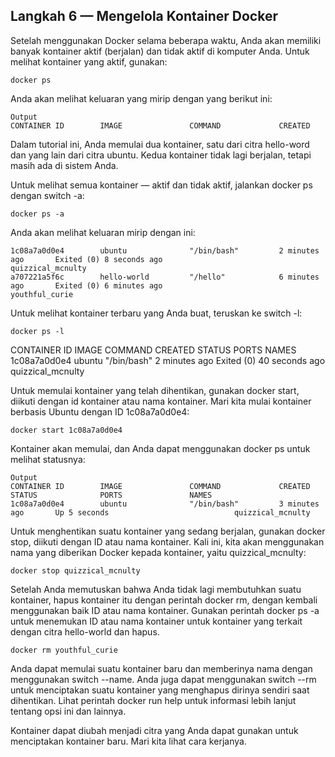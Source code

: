 ## Langkah 6 — Mengelola Kontainer Docker
Setelah menggunakan Docker selama beberapa waktu, Anda akan memiliki banyak kontainer aktif (berjalan) dan tidak aktif di komputer Anda. Untuk melihat kontainer yang aktif, gunakan:
```terminal
docker ps
``` 
Anda akan melihat keluaran yang mirip dengan yang berikut ini:
```
Output
CONTAINER ID        IMAGE               COMMAND             CREATED             
```
Dalam tutorial ini, Anda memulai dua kontainer, satu dari citra hello-word dan yang lain dari citra ubuntu. Kedua kontainer tidak lagi berjalan, tetapi masih ada di sistem Anda.

Untuk melihat semua kontainer — aktif dan tidak aktif, jalankan docker ps dengan switch -a:
```terminal
docker ps -a
``` 
Anda akan melihat keluaran mirip dengan ini:
```
1c08a7a0d0e4        ubuntu              "/bin/bash"         2 minutes ago       Exited (0) 8 seconds ago                       quizzical_mcnulty
a707221a5f6c        hello-world         "/hello"            6 minutes ago       Exited (0) 6 minutes ago                       youthful_curie
```
Untuk melihat kontainer terbaru yang Anda buat, teruskan ke switch -l:
```
docker ps -l
``` 
CONTAINER ID        IMAGE               COMMAND             CREATED             STATUS                      PORTS               NAMES
1c08a7a0d0e4        ubuntu              "/bin/bash"         2 minutes ago       Exited (0) 40 seconds ago                       quizzical_mcnulty

 
Untuk memulai kontainer yang telah dihentikan, gunakan docker start, diikuti dengan id kontainer atau nama kontainer. Mari kita mulai kontainer berbasis Ubuntu dengan ID 1c08a7a0d0e4:
```
docker start 1c08a7a0d0e4
``` 
Kontainer akan memulai, dan Anda dapat menggunakan docker ps untuk melihat statusnya:
```
Output
CONTAINER ID        IMAGE               COMMAND             CREATED             STATUS              PORTS               NAMES
1c08a7a0d0e4        ubuntu              "/bin/bash"         3 minutes ago       Up 5 seconds                            quizzical_mcnulty
```
Untuk menghentikan suatu kontainer yang sedang berjalan, gunakan docker stop, diikuti dengan ID atau nama kontainer. Kali ini, kita akan menggunakan nama yang diberikan Docker kepada kontainer, yaitu quizzical_mcnulty:
```
docker stop quizzical_mcnulty
```
Setelah Anda memutuskan bahwa Anda tidak lagi membutuhkan suatu kontainer, hapus kontainer itu dengan perintah docker rm, dengan kembali menggunakan baik ID atau nama kontainer. Gunakan perintah docker ps -a untuk menemukan ID atau nama kontainer untuk kontainer yang terkait dengan citra hello-world dan hapus.
```
docker rm youthful_curie
``` 
Anda dapat memulai suatu kontainer baru dan memberinya nama dengan menggunakan switch --name. Anda juga dapat menggunakan switch --rm untuk menciptakan suatu kontainer yang menghapus dirinya sendiri saat dihentikan. Lihat perintah docker run help untuk informasi lebih lanjut tentang opsi ini dan lainnya.

Kontainer dapat diubah menjadi citra yang Anda dapat gunakan untuk menciptakan kontainer baru. Mari kita lihat cara kerjanya.